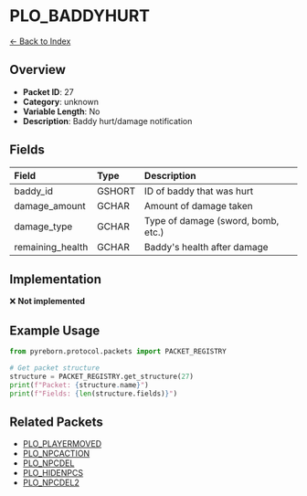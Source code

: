 # PLO_BADDYHURT

[← Back to Index](../index.md)

## Overview

- **Packet ID**: 27
- **Category**: unknown
- **Variable Length**: No
- **Description**: Baddy hurt/damage notification

## Fields

| Field | Type | Description |
|:------|:-----|:------------|
| baddy_id | GSHORT | ID of baddy that was hurt |
| damage_amount | GCHAR | Amount of damage taken |
| damage_type | GCHAR | Type of damage (sword, bomb, etc.) |
| remaining_health | GCHAR | Baddy's health after damage |

## Implementation

❌ **Not implemented**

## Example Usage

```python
from pyreborn.protocol.packets import PACKET_REGISTRY

# Get packet structure
structure = PACKET_REGISTRY.get_structure(27)
print(f"Packet: {structure.name}")
print(f"Fields: {len(structure.fields)}")
```

## Related Packets

- [PLO_PLAYERMOVED](PLO_PLAYERMOVED.md)
- [PLO_NPCACTION](PLO_NPCACTION.md)
- [PLO_NPCDEL](PLO_NPCDEL.md)
- [PLO_HIDENPCS](PLO_HIDENPCS.md)
- [PLO_NPCDEL2](PLO_NPCDEL2.md)
